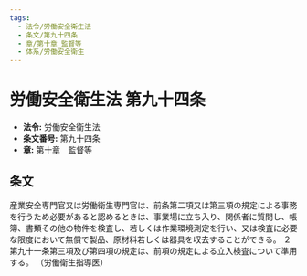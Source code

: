 ```yaml
---
tags:
  - 法令/労働安全衛生法
  - 条文/第九十四条
  - 章/第十章_監督等
  - 体系/労働安全衛生
---
```

# 労働安全衛生法 第九十四条

- **法令:** 労働安全衛生法
- **条文番号:** 第九十四条
- **章:** 第十章　監督等

## 条文
産業安全専門官又は労働衛生専門官は、前条第二項又は第三項の規定による事務を行うため必要があると認めるときは、事業場に立ち入り、関係者に質問し、帳簿、書類その他の物件を検査し、若しくは作業環境測定を行い、又は検査に必要な限度において無償で製品、原材料若しくは器具を収去することができる。
２　第九十一条第三項及び第四項の規定は、前項の規定による立入検査について準用する。
（労働衛生指導医）

